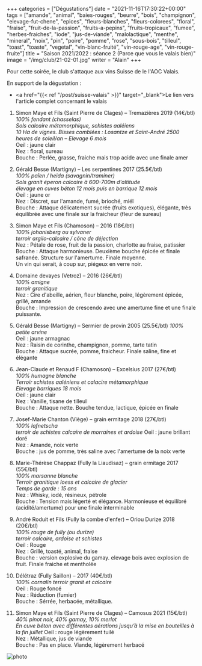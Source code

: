 +++
categories = ["Dégustations"]
date = "2021-11-16T17:30:22+00:00"
tags = ["amande", "animal", "baies-rouges", "beurre", "bois", "champignon", "elevage-fut-chene", "epices", "fleurs-blanches", "fleurs-colorees", "floral", "fraise", "fruit-de-la-passion", "fruits-a-pepins", "fruits-tropicaux", "fumee", "herbes-fraiches", "iode", "jus-de-viande", "malolactique", "menthe", "mineral", "noix", "pin", "poire", "pomme", "rose", "sous-bois", "tilleul", "toast", "toaste", "vegetal", "vin-blanc-fruité", "vin-rouge-age", "vin-rouge-fruite"] 
title = "Saison 2021/2022 : séance 2 (Parce que vous le valais bien)"
image = "/img/club/21-02-01.jpg"
writer = "Alain"
+++

Pour cette soirée, le club s'attaque aux vins Suisse de le l'AOC Valais.

En support de la dégustation :  
* <a href="{{< ref "/post/suisse-valais" >}}" target="_blank">Le lien vers l'article complet concernant le valais</a>

1. Simon Maye et Fils (Saint Pierre de Clages) – Tremazières 2019 (14€/btl) 
_100% fendant (chasselas)_  
_Sols calcaire métamorphique, schistes aaléiens_  
_10 Ha de vignes. Bisses comblées : Losantze et Saint-André 2500 heures de soleil/an  – Elevage 6 mois_  
Oeil : jaune clair  
Nez : floral, sureau  
Bouche : Perlée, grasse, fraiche mais trop acide avec une finale amer

2. Gérald Besse (Martigny) – Les serpentines 2017 (25.5€/btl)  
_100% paîen / heida (savagnin/traminer)_  
_Sols granit éperon calcaire à 600-700m d'altitude_  
_élevage en cuves béton 12 mois puis en barrique 12 mois_  
Oeil : jaune or  
Nez : Discret, sur l'amande, fumé, brioché, miél  
Bouche : Attaque délicatement sucrée (fruits exotiques), élégante, très équilibrée avec une finale sur la fraicheur (fleur de sureau)

3. Simon Maye et Fils (Chamoson) – 2016 (18€/btl) <i class="fa fa-plus-circle"></i>  
_100% johanisberg ou sylvaner_  
_terroir argilo-calcaire / cône de déjection_  
Nez : Pétale de rose, fruit de la passion, charlotte au fraise, patissier  
Bouche : Attaque harmonieuse. Deuxième bouche épicée et finale safranée. Structure sur l'amertume. Finale moyenne.  
Un vin qui serait, à coup sur, piégeux en verre noir.

4. Domaine devayes (Vetroz) – 2016 (26€/btl)  
_100% amigne_  
_terroir granitique_  
Nez : Cire d'abeille, aérien, fleur blanche, poire, légèrement épicée, grillé, amande  
Bouche : Impression de crescendo avec une amertume fine et une finale puissante.

5. Gérald Besse (Martigny) – Sermier de provin 2005 (25.5€/btl)
_100% petite arvine_  
Oeil : jaune armagnac  
Nez : Raisin de corinthe, champignon, pomme, tarte tatin  
Bouche : Attaque sucrée, pomme, fraicheur. Finale saline, fine et élégante

6. Jean-Claude et Renaud F (Chamoson) – Excelsius 2017 (27€/btl)  
_100% humagne blanche_  
_Terroir schistes aaléniens et calacire métamorphique_  
_Elevage barriques 18 mois_  
Oeil : jaune clair  
Nez : Vanille, tisane de tilleul  
Bouche : Attaque nette. Bouche tendue, lactique, épicée en finale

7. Josef-Marie Chanton (Viège) – grain ermitage 2018 (27€/btl)  
_100% lafnetscha_  
_terroir de schistes calcaire de morraines et ardoise_
Oeil : jaune brillant doré  
Nez : Amande, noix verte  
Bouche : jus de pomme, très saline avec l'amertume de la noix verte

8. Marie-Thérèse Chappaz (Fully la Liaudisaz) – grain ermitage 2017 (55€/btl) <i class="fa fa-plus-circle"></i>  
_100% marsanne blanche_  
_Terroir granitique loess et calcaire de glacier_  
_Temps de garde : 15 ans_  
Nez : Whisky, iodé, résineux, pétrole  
Bouche : Tension mais légerté et élégance. Harmonieuse et équilibré (acidité/amertume) pour une finale interminable

9. André Roduit et Fils (Fully la combe d'enfer) – Oriou Durize 2018 (20€/btl)  
_100% rouge de fully (ou durize)_  
_terroir calcaire, ardoise et schistes_  
Oeil : Rouge  
Nez : Grillé, toasté, animal, fraise  
Bouche : version explosive du gamay. elevage bois avec explosion de fruit. Finale fraiche et mentholée

10. Délétraz (Fully Saillon) – 2017 (40€/btl)  
_100% cornalin_
_terroir granit et calcaire_  
Oeil : Rouge foncé  
Nez : Réduction (fumier)  
Bouche : Sérrée, herbacée, métallique.

11. Simon Maye et Fils (Saint Pierre de Clages) – Camosus 2021 (15€/btl)
_40% pinot noir, 40% gamay, 10% merlot_  
_En cuve béton avec différentes aérations jusqu’à la mise en bouteilles à la fin juillet_
Oeil : rouge légèrement tuilé  
Nez : Métallique, jus de viande  
Bouche : Pas en place. Viande, légèrement herbacé

![photo][1]

[1]: /img/club/21-02-01.jpg